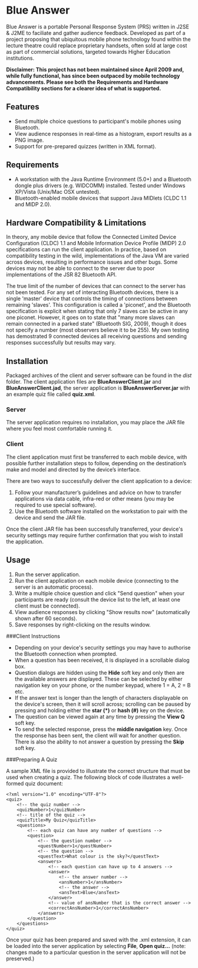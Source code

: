 Blue Answer
=========

Blue Answer is a portable Personal Response System (PRS) written in J2SE & J2ME to faciliate and gather audience feedback. Developed as part of a project proposing that ubiquitous mobile phone technology found within the lecture theatre could replace proprietary handsets, often sold at large cost as part of commercial solutions, targeted towards Higher Education institutions.

__Disclaimer: This project has not been maintained since April 2009 and, while fully functional, has since been outpaced by mobile technology advancements. Please see both the Requirements and Hardware Compatibility sections for a clearer idea of what is supported.__

Features
-

* Send multiple choice questions to participant's mobile phones using Bluetooth.
* View audience responses in real-time as a histogram, export results as a PNG image.
* Support for pre-prepared quizzes (written in XML format).

Requirements
-

* A workstation with the Java Runtime Environment (5.0+) and a Bluetooth dongle plus drivers (e.g. WIDCOMM) installed. Tested under Windows XP/Vista (Unix/Mac OSX untested).
* Bluetooth-enabled mobile devices that support Java MIDlets (CLDC 1.1 and MIDP 2.0).

Hardware Compatibility & Limitations
-

In theory, any mobile device that follow the Connected Limited Device Configuration (CLDC) 1.1 and Mobile Information Device Profile (MIDP) 2.0 specifications can run the client application. In practice, based on compatibility testing in the wild, implementations of the Java VM are varied across devices, resulting in performance issues and other bugs. Some devices may not be able to connect to the server due to poor implementations of the JSR 82 Bluetooth API.

The true limit of the number of devices that can connect to the server has not been tested. For any set of interacting Bluetooth devices, there is a single 'master' device that controls the timing of connections between remaining 'slaves'. This configuration is called a 'piconet', and the Bluetooth specification is explicit when stating that only 7 slaves can be active in any one piconet. However, it goes on to state that "many more slaves can remain connected in a parked state" (Bluetooth SIG, 2009), though it does not specify a number (most observers believe it to be 255). My own testing has demostrated 9 connected devices all receiving questions and sending responses successfully but results may vary.

Installation
-
Packaged archives of the client and server software can be found in the *dist* folder. The client application files are __BlueAnswerClient.jar__ and __BlueAnswerClient.jad__, the server application is __BlueAnswerServer.jar__ with an example quiz file called __quiz.xml__.
    
### Server 

The server application requires no installation, you may place the JAR file where you feel most comfortable running it.

### Client

The client application must first be transferred to each mobile device, with possible further installation steps to follow, depending on the destination’s make and model and directed by the device’s interface.

There are two ways to successfully deliver the client application to a device:

1. Follow your manufacturer’s guidelines and advice on how to transfer applications via data cable, infra-red or other means (you may be required to use special software).
2. Use the Bluetooth software installed on the workstation to pair with the device and send the JAR file.

Once the client JAR file has been successfully transferred, your device's security settings may require further confirmation that you wish to install the application.

Usage
-

1. Run the server application.
2. Run the client application on each mobile device (connecting to the server is an automatic process).
3. Write a multiple choice question and click "Send question" when your participants are ready (consult the device list to the left, at least one client must be connected).
4. View audience responses by clicking "Show results now" (automatically shown after 60 seconds).
5. Save responses by right-clicking on the results window.

###Client Instructions

* Depending on your device's security settings you may have to authorise the Bluetooth connection when prompted.
* When a question has been received, it is displayed in a scrollable dialog box.
* Question dialogs are hidden using the __Hide__ soft key and only then are the available answers are displayed. These can be selected by either navigation key on your phone, or the number keypad, where 1 = A, 2 = B etc.
* If the answer text is longer than the length of characters displayable on the device's screen, then it will scroll across; scrolling can be paused by pressing and holding either the __star (*)__ or __hash (#)__ key on the device.
* The question can be viewed again at any time by pressing the __View Q__ soft key.
* To send the selected response, press the __middle navigation__ key. Once the response has been sent, the client will wait for another question. There is also the ability to not answer a question by pressing the __Skip__ soft key.

###Preparing A Quiz

A sample XML file is provided to illustrate the correct structure that must be used when creating a quiz. The following block of code illustrates a well-formed quiz document:

    <?xml version="1.0" encoding="UTF-8"?>
    <quiz>
        <!-- the quiz number -->
        <quizNumber>1</quizNumber>
        <!-- title of the quiz -->
        <quizTitle>My Quiz</quizTitle>
        <questions>
            <!-- each quiz can have any number of questions -->
            <question>
                <!-- the question number -->
                <questNumber>1</questNumber>
                <!-- the question -->
                <questText>What colour is the sky?</questText>
                <answers>
                    <!-- each question can have up to 4 answers -->
                    <answer>
                        <!-- the answer number -->
                        <ansNumber>1</ansNumber>
                        <!-- the answer -->
                        <ansText>Blue</ansText>
                    </answer>
                    <!-- value of ansNumber that is the correct answer -->
                    <correctAnsNumber>1</correctAnsNumber>
                </answers>
            </question>
        </questions>
    </quiz>

Once your quiz has been prepared and saved with the .xml extension, it can be loaded into the server application by selecting __File__, __Open quiz...__ (note: changes made to a particular question in the server application will not be preserved.)